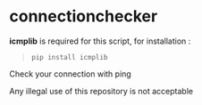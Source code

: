 # connectionchecker

__icmplib__ is required for this script, for installation :

>``
 pip install icmplib
``


Check your connection with ping


Any illegal use of this repository is not acceptable

